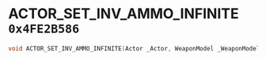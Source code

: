 # ACTOR_SET_INV_AMMO_INFINITE `0x4FE2B586`

```cpp
void ACTOR_SET_INV_AMMO_INFINITE(Actor _Actor, WeaponModel _WeaponModel, bool _Infinite);
```